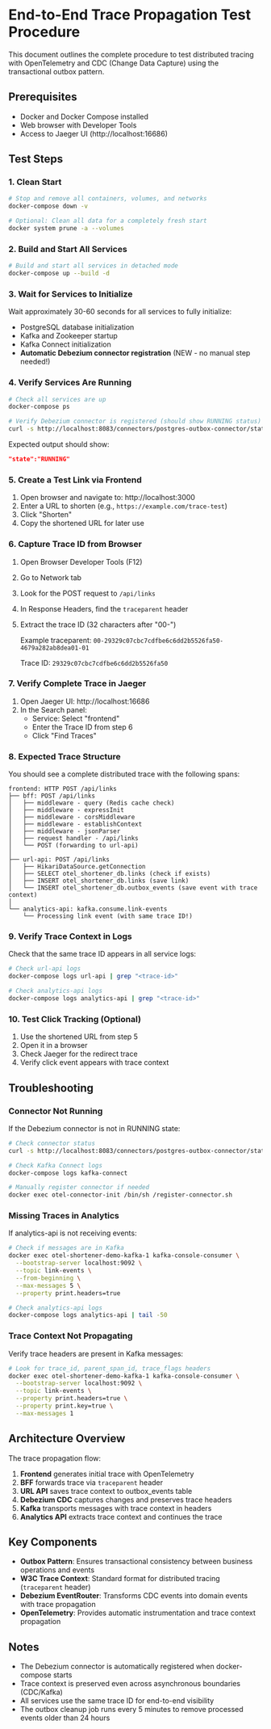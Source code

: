 # End-to-End Trace Propagation Test Procedure

This document outlines the complete procedure to test distributed tracing with OpenTelemetry and CDC (Change Data Capture) using the transactional outbox pattern.

## Prerequisites
- Docker and Docker Compose installed
- Web browser with Developer Tools
- Access to Jaeger UI (http://localhost:16686)

## Test Steps

### 1. Clean Start
```bash
# Stop and remove all containers, volumes, and networks
docker-compose down -v

# Optional: Clean all data for a completely fresh start
docker system prune -a --volumes
```

### 2. Build and Start All Services
```bash
# Build and start all services in detached mode
docker-compose up --build -d
```

### 3. Wait for Services to Initialize
Wait approximately 30-60 seconds for all services to fully initialize:
- PostgreSQL database initialization
- Kafka and Zookeeper startup
- Kafka Connect initialization
- **Automatic Debezium connector registration** (NEW - no manual step needed!)

### 4. Verify Services Are Running
```bash
# Check all services are up
docker-compose ps

# Verify Debezium connector is registered (should show RUNNING status)
curl -s http://localhost:8083/connectors/postgres-outbox-connector/status | grep state
```

Expected output should show:
```json
"state":"RUNNING"
```

### 5. Create a Test Link via Frontend

1. Open browser and navigate to: http://localhost:3000
2. Enter a URL to shorten (e.g., `https://example.com/trace-test`)
3. Click "Shorten"
4. Copy the shortened URL for later use

### 6. Capture Trace ID from Browser

1. Open Browser Developer Tools (F12)
2. Go to Network tab
3. Look for the POST request to `/api/links`
4. In Response Headers, find the `traceparent` header
5. Extract the trace ID (32 characters after "00-")
   
   Example traceparent: `00-29329c07cbc7cdfbe6c6dd2b5526fa50-4679a282ab8dea01-01`
   
   Trace ID: `29329c07cbc7cdfbe6c6dd2b5526fa50`

### 7. Verify Complete Trace in Jaeger

1. Open Jaeger UI: http://localhost:16686
2. In the Search panel:
   - Service: Select "frontend"
   - Enter the Trace ID from step 6
   - Click "Find Traces"

### 8. Expected Trace Structure

You should see a complete distributed trace with the following spans:

```
frontend: HTTP POST /api/links
├── bff: POST /api/links
│   ├── middleware - query (Redis cache check)
│   ├── middleware - expressInit
│   ├── middleware - corsMiddleware
│   ├── middleware - establishContext
│   ├── middleware - jsonParser
│   ├── request handler - /api/links
│   └── POST (forwarding to url-api)
│
├── url-api: POST /api/links
│   ├── HikariDataSource.getConnection
│   ├── SELECT otel_shortener_db.links (check if exists)
│   ├── INSERT otel_shortener_db.links (save link)
│   └── INSERT otel_shortener_db.outbox_events (save event with trace context)
│
└── analytics-api: kafka.consume.link-events
    └── Processing link event (with same trace ID!)
```

### 9. Verify Trace Context in Logs

Check that the same trace ID appears in all service logs:

```bash
# Check url-api logs
docker-compose logs url-api | grep "<trace-id>"

# Check analytics-api logs  
docker-compose logs analytics-api | grep "<trace-id>"
```

### 10. Test Click Tracking (Optional)

1. Use the shortened URL from step 5
2. Open it in a browser
3. Check Jaeger for the redirect trace
4. Verify click event appears with trace context

## Troubleshooting

### Connector Not Running
If the Debezium connector is not in RUNNING state:

```bash
# Check connector status
curl -s http://localhost:8083/connectors/postgres-outbox-connector/status

# Check Kafka Connect logs
docker-compose logs kafka-connect

# Manually register connector if needed
docker exec otel-connector-init /bin/sh /register-connector.sh
```

### Missing Traces in Analytics
If analytics-api is not receiving events:

```bash
# Check if messages are in Kafka
docker exec otel-shortener-demo-kafka-1 kafka-console-consumer \
  --bootstrap-server localhost:9092 \
  --topic link-events \
  --from-beginning \
  --max-messages 5 \
  --property print.headers=true

# Check analytics-api logs
docker-compose logs analytics-api | tail -50
```

### Trace Context Not Propagating
Verify trace headers are present in Kafka messages:

```bash
# Look for trace_id, parent_span_id, trace_flags headers
docker exec otel-shortener-demo-kafka-1 kafka-console-consumer \
  --bootstrap-server localhost:9092 \
  --topic link-events \
  --property print.headers=true \
  --property print.key=true \
  --max-messages 1
```

## Architecture Overview

The trace propagation flow:

1. **Frontend** generates initial trace with OpenTelemetry
2. **BFF** forwards trace via `traceparent` header  
3. **URL API** saves trace context to outbox_events table
4. **Debezium CDC** captures changes and preserves trace headers
5. **Kafka** transports messages with trace context in headers
6. **Analytics API** extracts trace context and continues the trace

## Key Components

- **Outbox Pattern**: Ensures transactional consistency between business operations and events
- **W3C Trace Context**: Standard format for distributed tracing (`traceparent` header)
- **Debezium EventRouter**: Transforms CDC events into domain events with trace propagation
- **OpenTelemetry**: Provides automatic instrumentation and trace context propagation

## Notes

- The Debezium connector is automatically registered when docker-compose starts
- Trace context is preserved even across asynchronous boundaries (CDC/Kafka)
- All services use the same trace ID for end-to-end visibility
- The outbox cleanup job runs every 5 minutes to remove processed events older than 24 hours